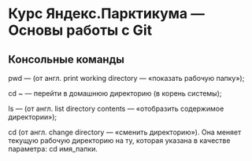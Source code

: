 # Курс Яндекс.Парктикума — Основы работы с Git

## Консольные команды

pwd — (от англ. print working directory — «показать рабочую папку»);

cd ~ — перейти в домашнюю директорию (в корень системы);

ls — (от англ. list directory contents — «отобразить содержимое директории»);

cd (от англ. change directory — «сменить директорию»). Она меняет текущую рабочую директорию на ту, которая указана в качестве параметра: cd имя_папки.
